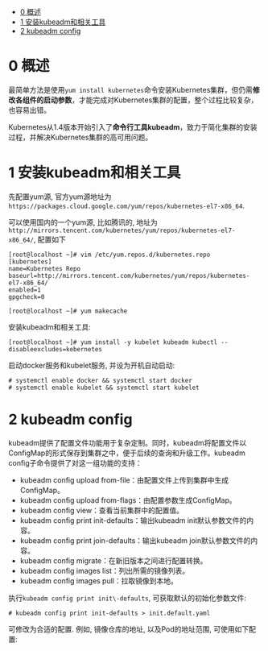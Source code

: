 
<!-- @import "[TOC]" {cmd="toc" depthFrom=1 depthTo=6 orderedList=false} -->

<!-- code_chunk_output -->

- [0 概述](#0-概述)
- [1 安装kubeadm和相关工具](#1-安装kubeadm和相关工具)
- [2 kubeadm config](#2-kubeadm-config)

<!-- /code_chunk_output -->

# 0 概述

最简单方法是使用`yum install kubernetes`命令安装Kubernetes集群，但仍需**修改各组件的启动参数**，才能完成对Kubernetes集群的配置，整个过程比较复杂，也容易出错。

Kubernetes从1.4版本开始引入了**命令行工具kubeadm**，致力于简化集群的安装过程，并解决Kubernetes集群的高可用问题。

# 1 安装kubeadm和相关工具

先配置yum源, 官方yum源地址为`https://packages.cloud.google.com/yum/repos/kubernetes-el7-x86_64`. 

可以使用国内的一个yum源, 比如腾讯的, 地址为`http://mirrors.tencent.com/kubernetes/yum/repos/kubernetes-el7-x86_64/`, 配置如下

```
[root@localhost ~]# vim /etc/yum.repos.d/kubernetes.repo
[kubernetes]
name=Kubernetes Repo
baseurl=http://mirrors.tencent.com/kubernetes/yum/repos/kubernetes-el7-x86_64/
enabled=1
gpgcheck=0

[root@localhost ~]# yum makecache
```

安装kubeadm和相关工具:

```
[root@localhost ~]# yum install -y kubelet kubeadm kubectl --disableexcludes=kebernetes
```

启动docker服务和kubelet服务, 并设为开机自动启动:

```
# systemctl enable docker && systemctl start docker
# systemctl enable kubelet && systemctl start kubelet
```

# 2 kubeadm config

kubeadm提供了配置文件功能用于复杂定制。同时，kubeadm将配置文件以ConfigMap的形式保存到集群之中，便于后续的查询和升级工作。kubeadm config子命令提供了对这一组功能的支持：

- kubeadm config upload from\-file：由配置文件上传到集群中生成ConfigMap。
- kubeadm config upload from\-flags：由配置参数生成ConfigMap。
- kubeadm config view：查看当前集群中的配置值。
- kubeadm config print init\-defaults：输出kubeadm init默认参数文件的内容。
- kubeadm config print join\-defaults：输出kubeadm join默认参数文件的内容。
- kubeadm config migrate：在新旧版本之间进行配置转换。
- kubeadm config images list：列出所需的镜像列表。
- kubeadm config images pull：拉取镜像到本地。

执行`kubeadm config print init\-defaults`, 可获取默认的初始化参数文件:

```
# kubeadm config print init-defaults > init.default.yaml
```

可修改为合适的配置. 例如, 镜像仓库的地址, 以及Pod的地址范围, 可使用如下配置:

```

```